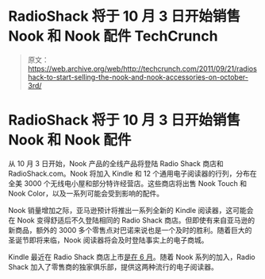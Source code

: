 # RadioShack 将于 10 月 3 日开始销售 Nook 和 Nook 配件 TechCrunch

> 原文：<https://web.archive.org/web/http://techcrunch.com/2011/09/21/radioshack-to-start-selling-the-nook-and-nook-accessories-on-october-3rd/>

# RadioShack 将于 10 月 3 日开始销售 Nook 和 Nook 配件

从 10 月 3 日开始，Nook 产品的全线产品将登陆 Radio Shack 商店和 RadioShack.com。Nook 将加入 Kindle 和 12 个通用电子阅读器的行列，分布在全美 3000 个无线电小屋和部分特许经营店。这些商店将出售 Nook Touch 和 Nook Color，以及一系列可能会受到影响的配件。

Nook 销量增加之际，亚马逊预计将推出一系列全新的 Kindle 阅读器，这可能会在 Nook 变得舒适后不久登陆相同的 Radio Shack 商店。但即使有来自亚马逊的新商品，额外的 3000 多个零售点对巴诺来说也是一个及时的胜利。随着巨大的圣诞节即将来临，Nook 阅读器将会及时登陆事实上的电子商城。

Kindle 最近在 Radio Shack 商店上市[是在 6 月](https://web.archive.org/web/20230204224313/https://techcrunch.com/2011/06/13/the-kindle-is-now-available-at-radio-shack/)。随着 Nook 系列的加入，Radio Shack 加入了零售商的独家俱乐部，提供这两种流行的电子阅读器。